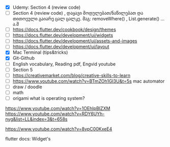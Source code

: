 - [x] Udemy: Section 4 (review code)
- [ ] Section 4 (review code) , დაყავი მოდულებათ/ნაწილებათ და თითოეული გაიარე ცალ ცალკე. მაგ: removeWhere() , List.generate() ... ა.შ
- [ ] https://docs.flutter.dev/cookbook/design/themes
- [ ] https://docs.flutter.dev/development/ui/widgets
- [ ] https://docs.flutter.dev/development/ui/assets-and-images
- [ ] https://docs.flutter.dev/development/ui/layout
- [x] Mac Terminal (tips&tricks)
- [x] Git-Github
- [ ] English vocabulary, Reading pdf, Engvid youtube
- [ ] Section 5
- [ ] https://creativemarket.com/blog/creative-skills-to-learn
- [ ] https://www.youtube.com/watch?v=BTmZOh1GI3U&t=5s mac automator
- [ ] draw / doodle
- [ ] math
- [ ] origami
what is operating system?

https://www.youtube.com/watch?v=1OEhIpBIZXM
https://www.youtube.com/watch?v=RDY6UYh-nyg&list=LL&index=3&t=658s

https://www.youtube.com/watch?v=8vpC00KxeE4


flutter docs: Widget's